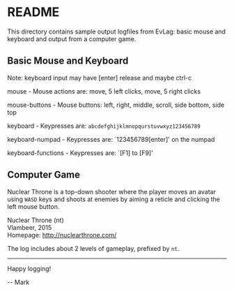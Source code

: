 # README

This directory contains sample output logfiles from EvLag: basic mouse
and keyboard and output from a computer game.


## Basic Mouse and Keyboard

Note: keyboard input may have [enter] release and maybe ctrl-c

mouse - Mouse actions are: move, 5 left clicks, move, 5 right clicks

mouse-buttons - Mouse buttons: left, right, middle, scroll, side
bottom, side top

keyboard - Keypresses are: `abcdefghijklmnopqurstuvwxyz123456789`

keyboard-numpad - Keypresses are: `123456789[enter]' on the numpad

keyboard-functions - Keypresses are: `[F1] to [F9]'

## Computer Game

Nuclear Throne is a top-down shooter where the player moves an avatar
using `WASD` keys and shoots at enemies by aiming a reticle and
clicking the left mouse button.

Nuclear Throne (nt)  
Vlambeer, 2015  
Homepage: <http://nuclearthrone.com/>

The log includes about 2 levels of gameplay, prefixed by `nt`.


-----------------

Happy logging!

-- Mark
